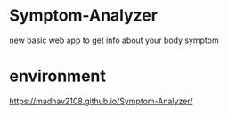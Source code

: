 # Symptom-Analyzer
new basic web app to get info about your body symptom 

# environment
https://madhav2108.github.io/Symptom-Analyzer/
